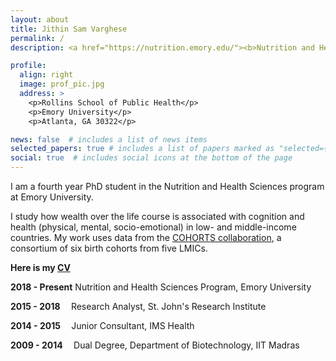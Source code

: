 ```yaml
---
layout: about
title: Jithin Sam Varghese
permalink: /
description: <a href="https://nutrition.emory.edu/"><b>Nutrition and Health Sciences Doctoral Program</b></a>. Laney Graduate School, Emory University.

profile:
  align: right
  image: prof_pic.jpg
  address: >
    <p>Rollins School of Public Health</p>
    <p>Emory University</p>
    <p>Atlanta, GA 30322</p>

news: false  # includes a list of news items
selected_papers: true # includes a list of papers marked as "selected={true}"
social: true  # includes social icons at the bottom of the page
---
```


I am a fourth year PhD student in the Nutrition and Health Sciences program at Emory University.

I study how wealth over the life course is associated with cognition and health (physical, mental, socio-emotional) in low- and middle-income countries.
My work uses data from the <a href="https://academic.oup.com/ije/article/41/3/621/828836" target="_blank">COHORTS collaboration</a>, a consortium of six birth cohorts from five LMICs.

<p> <b>Here is my <a href="/assets/pdf/JithinSamVargheseFebruary22.pdf"> CV</a></b></p> 

<p><b>2018 - Present</b> Nutrition and Health Sciences Program, Emory University </p>    
<p><b>2015 - 2018&emsp;   </b> Research Analyst, St. John's Research Institute </p>      
<p><b>2014 - 2015&emsp;   </b> Junior Consultant, IMS Health </p>  
<p><b>2009 - 2014&emsp;   </b> Dual Degree, Department of Biotechnology, IIT Madras </p>  

 	
